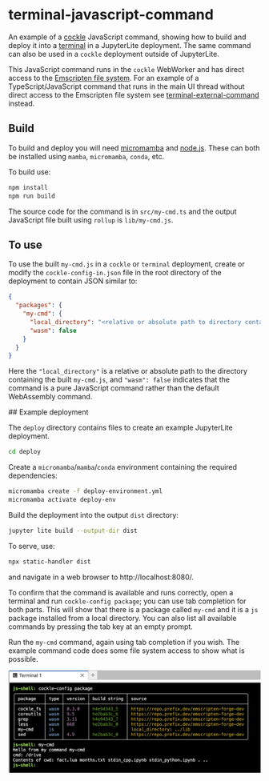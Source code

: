 # terminal-javascript-command

An example of a [cockle](https://github.com/jupyterlite/cockle) JavaScript command, showing how to
build and deploy it into a [terminal](https://github.com/jupyterlite/terminal) in a JupyterLite
deployment. The same command can also be used in a `cockle` deployment outside of JupyterLite.

This JavaScript command runs in the `cockle` WebWorker and has direct access to the [Emscripten
file system](https://emscripten.org/docs/api_reference/Filesystem-API.html). For an example of a
TypeScript/JavaScript command that runs in the main UI thread without direct access to the
Emscripten file system see
[terminal-external-command](https://github.com/ianthomas/terminal-external-command) instead.

## Build

To build and deploy you will need
[micromamba](https://mamba.readthedocs.io/en/latest/user_guide/micromamba.html) and
[node.js](https://nodejs.org/). These can both be installed using `mamba`, `micromamba`, `conda`,
etc.

To build use:

```bash
npm install
npm run build
```

The source code for the command is in `src/my-cmd.ts` and the output JavaScript file built using
`rollup` is `lib/my-cmd.js`.

## To use

To use the built `my-cmd.js` in a `cockle` or `terminal` deployment, create or modify the
`cockle-config-in.json` file in the root directory of the deployment to contain JSON similar to:

```json
{
  "packages": {
    "my-cmd": {
      "local_directory": "<relative or absolute path to directory containing my-cmd.js>",
      "wasm": false
    }
  }
}
```

Here the `"local_directory"` is a relative or absolute path to the directory containing the built
`my-cmd.js`, and `"wasm": false` indicates that the command is a pure JavaScript command rather than
the default WebAssembly command.

## Example deployment

The `deploy` directory contains files to create an example JupyterLite deployment.

```bash
cd deploy
```

Create a `micromamba`/`mamba`/`conda` environment containing the required dependencies:

```bash
micromamba create -f deploy-environment.yml
micromamba activate deploy-env
```

Build the deployment into the output `dist` directory:

```bash
jupyter lite build --output-dir dist
```

To serve, use:

```bash
npx static-handler dist
```

and navigate in a web browser to http://localhost:8080/.

To confirm that the command is available and runs correctly, open a terminal and run
`cockle-config package`; you can use tab completion for both parts. This will show that there is a
package called `my-cmd` and it is a `js` package installed from a local directory. You can also list
all available commands by pressing the tab key at an empty prompt.

Run the `my-cmd` command, again using tab completion if you wish. The example command code does some
file system access to show what is possible.

<img alt="Screenshot" src="screenshot.png">
